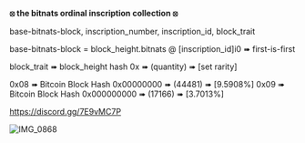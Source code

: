 **⦻ the bitnats ordinal inscription collection ⦻**

base-bitnats-block, inscription_number, inscription_id, block_trait

base-bitnats-block =  block_height.bitnats @ [inscription_id]i0 ➠ first-is-first

block_trait ➠ block_height hash 0x ➠ (quantity) ➠ [set rarity]

0x08 ➠ Bitcoin Block Hash 0x00000000 ➠ (44481) ➠ [9.5908%]
0x09 ➠ Bitcoin Block Hash 0x000000000 ➠ (17166) ➠ [3.7013%]


https://discord.gg/7E9vMC7P

![IMG_0868](https://github.com/user-attachments/assets/be3fecff-c8e3-42e3-84ae-a60c66df9f69)
